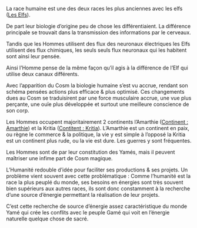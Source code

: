   

La race humaine est une des deux races les plus anciennes avec les elfs ([Les Elfs](evernote:///view/53504706/s328/d58df7e6-a4ff-478f-6021-389957cb8ba7/8bba0ab8-0c7b-5e71-4c50-c932534bffd3/)).

De part leur biologie d’origine peu de chose les différentiaient. La différence principale se trouvait dans la transmission des informations par le cerveaux.

Tandis que les Hommes utilisent des flux des neuronaux électriques les Elfs utilisent des flux chimiques, les seuls seuls flux neuronaux qui les habitent sont ainsi leur pensée.

  

Ainsi l’Homme pense de la même façon qu’il agis à la différence de l’Elf qui utilise deux canaux différents.

  

  

Avec l’apparition du Cosm la biologie humaine s’est vu accrue, rendant son schéma pensées actions plus efficace & plus optimisé. Ces changements dues au Cosm se traduisirent par une force musculaire accrue, une vue plus perçante, une ouïe plus développée et surtout une meilleure conscience de son corp.

  

Les Hommes occupent majoritairement 2 continents l’Amarthie ([Continent : Amarthie](evernote:///view/53504706/s328/37f55d13-2fb8-955d-b212-679fc9d44b7e/eff97597-da48-4db1-b0d7-f12329e1361b/)) et la Kritia ([Contitent : Kritia](evernote:///view/53504706/s328/02e5faac-45b7-a333-e019-38e2625d1466/eff97597-da48-4db1-b0d7-f12329e1361b/)). L’Amarthie est un continent en paix, ou règne le commerce & la politique, la vie y est simple à l’opposé la Kritia est un continent plus rude, ou la vie est dure. Les guerres y sont fréquentes.

  

Les Hommes sont de par leur constitution des Yamés, mais il peuvent maîtriser une infime part de Cosm magique.

  

L’Humanité redouble d’idée pour faciliter ses productions & ses projets. Un problème vient souvent avec cette problématique : Comme l’humanité est la race la plus peuplé du monde, ses besoins en énergies sont très souvent bien supérieurs aux autres races, ils sont donc constamment à la recherche d’une source d’énergie permettant la réalisation de leur projets.

  

C’est cette recherche de source d’énergie assez caractéristique du monde Yamé qui crée les conflits avec le peuple Gamé qui voit en l’énergie naturelle quelque chose de sacré.